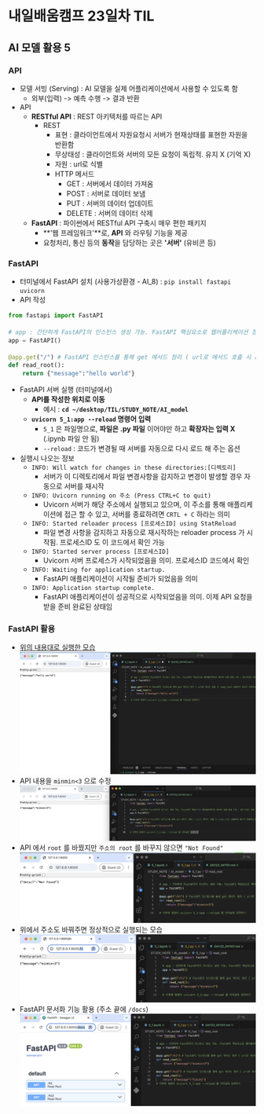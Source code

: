 # 내일배움캠프 23일차 TIL

## AI 모델 활용 5
### API
* 모델 서빙 (Serving) : AI 모델을 실제 어플리케이션에서 사용할 수 있도록 함
  * 외부(입력) -> 예측 수행 -> 결과 반환
* API 
  * **RESTful API** : REST 아키텍처를 따르는 API
    * REST 
      * 표현 : 클라이언트에서 자원요청시 서버가 현재상태를 표현한 자원을 반환함
      * 무상태성 : 클라이언트와 서버의 모든 요청이 독립적. 유지 X (기억 X)
      * 자원 : url로 식별
      * HTTP 메서드
        * GET : 서버에서 데이터 가져옴
        * POST : 서버로 데이터 보냄
        * PUT : 서버의 데이터 업데이트
        * DELETE : 서버의 데이터 삭제
  * **FastAPI** : 파이썬에서 RESTful API 구축시 매우 편한 패키지
    * **'웹 프레임워크'**로, **API** 와 라우팅 기능을 제공
    * 요청처리, 통신 등의 **동작**을 담당하는 곳은 **'서버'** (유비콘 등)

### FastAPI 
* 터미널에서 FastAPI 설치 (사용가상환경 - AI_8) : `pip install fastapi uvicorn`
* API 작성
```py
from fastapi import FastAPI

# app : 간단하게 FastAPI의 인스턴스 생성 가능. FastAPI 핵심요소로 웹어플리케이션 정리와 실행 담당 (예 : 엔드포인트 정리 등)
app = FastAPI()

@app.get("/") # FastAPI 인스턴스를 통해 get 메서드 정리 ( url로 메서드 호출 시 read_root 실행되어 함수가 반환하는게 결과값이 됨 )
def read_root(): 
    return {"message":"hello world"} 
```
* FastAPI 서버 실행 (터미널에서) 
  * **API를 작성한 위치로 이동** 
    * 예시 : **`cd ~/desktop/TIL/STUDY_NOTE/AI_model`**
  * **`uvicorn 5_1:app --reload` 명령어 입력**
    * `5_1` 은 파일명으로, **파일은 .py 파일** 이어야만 하고 **확장자는 입력 X** (.ipynb 파일 안 됨)
    * `--reload` : 코드가 변경될 때 서버를 자동으로 다시 로드 해 주는 옵션
* 실행시 나오는 정보
  * `INFO: Will watch for changes in these directories:[디렉토리]`
    * 서버가 이 디렉토리에서 파일 변경사항을 감지하고 변경이 발생할 경우 자동으로 서버를 재시작
  * `INFO: Uvicorn running on 주소 (Press CTRL+C to quit)`
    * Uvicorn 서버가 해당 주소에서 실행되고 있으며, 이 주소를 통해 애플리케이션에 접근 할 수 있고, 서버를 종료하려면 `CRTL + C` 하라는 의미
  * `INFO: Started reloader process [프로세스ID] using StatReload`
    * 파일 변경 사항을 감지하고 자동으로 재시작하는 reloader process 가 시작됨. 프로세스ID 도 이 코드에서 확인 가능
  * `INFO: Started server process [프로세스ID]`
    * Uvicorn 서버 프로세스가 시작되었음을 의미. 프로세스ID 코드에서 확인
  * `INFO: Waiting for application startup.`
    * FastAPI 애플리케이션이 시작될 준비가 되었음을 의미
  * `INFO: Application startup complete.`
    * FastAPI 애플리케이션이 성공적으로 시작되었음을 의미. 이제 API 요청을 받을 준비 완료된 상태임
### FastAPI 활용
* [위의 내용대로 실행한 모습](#fastapi)
![](/img/241101_FastAPI.png)
* API 내용을 `minmin<3` 으로 수정
![](/img/241101_FastAPI_minmin<3.png)
* API 에서 `root` 를 바꿨지만 `주소의 root` 를 바꾸지 않으면 `"Not Found"`
![](/img/241101_FastAPI_rootnotfound.png)
* 위에서 주소도 바꿔주면 정상적으로 실행되는 모습
![](/img/241101_FastAPI_root_hi.png)
* FastAPI 문서화 기능 활용 (주소 끝에 `/docs`)
![](/img/241101_FastAPI_docs.png)
